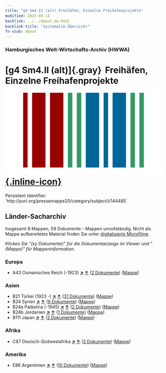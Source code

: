 ```yaml
---
title: "g4 Sm4.II (alt) Freihäfen, Einzelne Freihafenprojekte"
modified: 2021-03-13
backlink: ../../about.de.html
backlink-title: "Systematik-Übersicht"
fn-stub: about
---
```


### Hamburgisches Welt-Wirtschafts-Archiv (HWWA)

# [g4 Sm4.II (alt)]{.gray}&#8201; Freihäfen, Einzelne Freihafenprojekte &#160; [![Wikidata](/images/Wikidata-logo.svg "Wikidata"){.inline-icon}](http://www.wikidata.org/entity/Q104700009)

<div class="hint">Persistent Identifier: `http://purl.org/pressemappe20/category/subject/i/144485`</div>







## Länder-Sacharchiv




Insgesamt 8 Mappen, 59 Dokumente - Mappen unvollständig.
Nicht als Mappe aufbereitetes Material finden Sie unter [digitalisierte Microfilme](/film/h1_sh.de.html).

_Klicken Sie "(xy Dokumente)" für die Dokumentanzeige im Viewer und "(Mappe)" für Mappeninformation._




### Europa

- A43 Osmanisches Reich (-1923) [**&nearr;**](../../../geo/i/141034/about.de.html "Osmanisches Reich (-1923) (alle Mappen)") [**&uarr;**](../../../geo/about.de.html#A43 "Ländersystematik") (<a href="https://pm20.zbw.eu/iiifview/folder/sh/141034,144485" title="über: Osmanisches Reich (-1923) : Freihäfen, Einzelne Freihafenprojekte" target="_blank">2 Dokumente</a>) ([Mappe](../../../../folder/sh/1410xx/141034/1444xx/144485/about.de.html))

### Asien

- B21 Türkei (1923 -) [**&nearr;**](../../../geo/i/141111/about.de.html "Türkei (1923 -) (alle Mappen)") [**&uarr;**](../../../geo/about.de.html#B21 "Ländersystematik") (<a href="https://pm20.zbw.eu/iiifview/folder/sh/141111,144485" title="über: Türkei (1923 -) : Freihäfen, Einzelne Freihafenprojekte" target="_blank">31 Dokumente</a>) ([Mappe](../../../../folder/sh/1411xx/141111/1444xx/144485/about.de.html))
- B24 Syrien [**&nearr;**](../../../geo/i/141114/about.de.html "Syrien (alle Mappen)") [**&uarr;**](../../../geo/about.de.html#B24 "Ländersystematik") (<a href="https://pm20.zbw.eu/iiifview/folder/sh/141114,144485" title="über: Syrien : Freihäfen, Einzelne Freihafenprojekte" target="_blank">9 Dokumente</a>) ([Mappe](../../../../folder/sh/1411xx/141114/1444xx/144485/about.de.html))
- B24a Palästina (-1945) [**&nearr;**](../../../geo/i/141115/about.de.html "Palästina (-1945) (alle Mappen)") [**&uarr;**](../../../geo/about.de.html#B24a "Ländersystematik") (<a href="https://pm20.zbw.eu/iiifview/folder/sh/141115,144485" title="über: Palästina (-1945) : Freihäfen, Einzelne Freihafenprojekte" target="_blank">2 Dokumente</a>) ([Mappe](../../../../folder/sh/1411xx/141115/1444xx/144485/about.de.html))
- B24b Jordanien [**&nearr;**](../../../geo/i/141116/about.de.html "Jordanien (alle Mappen)") [**&uarr;**](../../../geo/about.de.html#B24b "Ländersystematik") (<a href="https://pm20.zbw.eu/iiifview/folder/sh/141116,144485" title="über: Jordanien : Freihäfen, Einzelne Freihafenprojekte" target="_blank">1 Dokumente</a>) ([Mappe](../../../../folder/sh/1411xx/141116/1444xx/144485/about.de.html))
- B111 Japan [**&nearr;**](../../../geo/i/141272/about.de.html "Japan (alle Mappen)") [**&uarr;**](../../../geo/about.de.html#B111 "Ländersystematik") (<a href="https://pm20.zbw.eu/iiifview/folder/sh/141272,144485" title="über: Japan : Freihäfen, Einzelne Freihafenprojekte" target="_blank">2 Dokumente</a>) ([Mappe](../../../../folder/sh/1412xx/141272/1444xx/144485/about.de.html))

### Afrika

- C87 Deutsch-Südwestafrika [**&nearr;**](../../../geo/i/141450/about.de.html "Deutsch-Südwestafrika (alle Mappen)") [**&uarr;**](../../../geo/about.de.html#C87 "Ländersystematik") (<a href="https://pm20.zbw.eu/iiifview/folder/sh/141450,144485" title="über: Deutsch-Südwestafrika : Freihäfen, Einzelne Freihafenprojekte" target="_blank">2 Dokumente</a>) ([Mappe](../../../../folder/sh/1414xx/141450/1444xx/144485/about.de.html))

### Amerika

- E86 Argentinien [**&nearr;**](../../../geo/i/141692/about.de.html "Argentinien (alle Mappen)") [**&uarr;**](../../../geo/about.de.html#E86 "Ländersystematik") (<a href="https://pm20.zbw.eu/iiifview/folder/sh/141692,144485" title="über: Argentinien : Freihäfen, Einzelne Freihafenprojekte" target="_blank">10 Dokumente</a>) ([Mappe](../../../../folder/sh/1416xx/141692/1444xx/144485/about.de.html))









